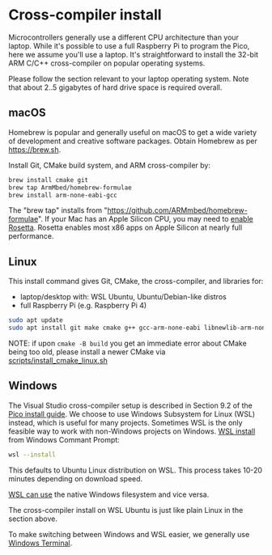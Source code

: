 # Cross-compiler install

Microcontrollers generally use a different CPU architecture than your laptop.
While it's possible to use a full Raspberry Pi to program the Pico, here we assume you'll use a laptop.
It's straightforward to install the 32-bit ARM C/C++ cross-compiler on popular operating systems.

Please follow the section relevant to your laptop operating system.
Note that about 2..5 gigabytes of hard drive space is required overall.

## macOS

Homebrew is popular and generally useful on macOS to get a wide variety of development and creative software packages.
Obtain Homebrew as per https://brew.sh.

Install Git, CMake build system, and ARM cross-compiler by:

```sh
brew install cmake git
brew tap ArmMbed/homebrew-formulae
brew install arm-none-eabi-gcc
```

The "brew tap" installs from "https://github.com/ARMmbed/homebrew-formulae".
If your Mac has an Apple Silicon CPU, you may need to [enable Rosetta](https://support.apple.com/en-us/HT211861).
Rosetta enables most x86 apps on Apple Silicon at nearly full performance.

## Linux

This install command gives Git, CMake, the cross-compiler, and libraries for:

* laptop/desktop with: WSL Ubuntu, Ubuntu/Debian-like distros
* full Raspberry Pi (e.g. Raspberry Pi 4)

```sh
sudo apt update
sudo apt install git make cmake g++ gcc-arm-none-eabi libnewlib-arm-none-eabi libstdc++-arm-none-eabi-newlib
```

NOTE: if upon `cmake -B build` you get an immediate error about CMake being too old,
please install a newer CMake via [scripts/install_cmake_linux.sh](../scripts/install_cmake_linux.sh)

## Windows

The Visual Studio cross-compiler setup is described in Section 9.2 of the
[Pico install guide](https://datasheets.raspberrypi.com/pico/getting-started-with-pico.pdf).
We choose to use Windows Subsystem for Linux (WSL) instead, which is useful for many projects.
Sometimes WSL is the only feasible way to work with non-Windows projects on Windows.
[WSL install](https://docs.microsoft.com/en-us/windows/wsl/install) from Windows Commant Prompt:

```sh
wsl --install
```

This defaults to Ubuntu Linux distribution on WSL.
This process takes 10-20 minutes depending on download speed.

[WSL can use](https://docs.microsoft.com/en-us/windows/wsl/filesystems)
the native Windows filesystem and vice versa.

The cross-compiler install on WSL Ubuntu is just like plain Linux in the section above.

To make switching between Windows and WSL easier, we generally use
[Windows Terminal](https://docs.microsoft.com/en-us/windows/terminal/install).
